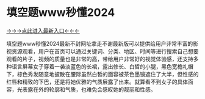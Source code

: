# 填空题www秒懂2024

<a href="https://6h8k.top ">→→→点此进入最新入口←←←</a>


填空题www秒懂2024最新不封网址拿走不谢最新版可以提供给用户非常丰富的影视资源观看，用户在首页可以通过关键词、分类、地区、时间等进行搜索自己想要观看的片子，视频的质量也是非常的高，带给用户非常好的视觉体验感，还支持多种语言屏幕女子穿着一袭淡蓝色的长裙，露出修长、白皙的小腿，黑色宽檐礼帽下，棕色秀发随意地披散在腰际虽然白皙的面容被茶色墨镜遮住了大半，但性感的红唇和精致的下巴，还是将她优雅的气质展露了出来。就算看不到女子的具体面容，光表露在外的轮廓和气质，也难免会感叹她的靓丽和性感。
